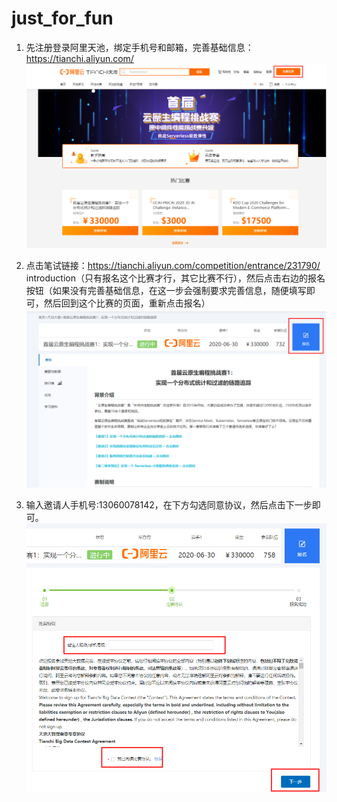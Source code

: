 # just_for_fun

1. 先注册登录阿里天池，绑定手机号和邮箱，完善基础信息： https://tianchi.aliyun.com/
![](https://github.com/FanHuaRan/just_for_fun/blob/master/1.png)

2. 点击笔试链接：https://tianchi.aliyun.com/competition/entrance/231790/
introduction（只有报名这个比赛才行，其它比赛不行），然后点击右边的报名按钮（如果没有完善基础信息，在这一步会强制要求完善信息，随便填写即可，然后回到这个比赛的页面，重新点击报名）
![](https://github.com/FanHuaRan/just_for_fun/blob/master/2.png)


3. 输入邀请人手机号:13060078142，在下方勾选同意协议，然后点击下一步即可。
![](https://github.com/FanHuaRan/just_for_fun/blob/master/3.png)

